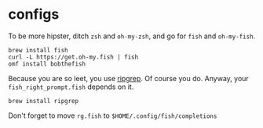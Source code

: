 # configs

To be more hipster, ditch `zsh` and `oh-my-zsh`, and go for `fish` and `oh-my-fish`. 

```
brew install fish
curl -L https://get.oh-my.fish | fish
omf install bobthefish
```

Because you are so leet, you use [ripgrep](https://github.com/BurntSushi/ripgrep). Of course you do. Anyway, your `fish_right_prompt.fish` depends on it.

```
brew install ripgrep
```

Don't forget to move `rg.fish` to `$HOME/.config/fish/completions`
